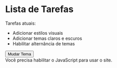 <html lang="en" dir="ltr">

<head>
    <meta charset="utf-8">
    <title>Primeiro exercício WEB</title>
    <link rel="stylesheet" href="/styles/main.css">
</head>

<body class="light-theme">
    <h1>Lista de Tarefas</h1>
    <p id="msg">Tarefas atuais:</p>
    <ul>
        <li class="list ">Adicionar estilos visuais</li>
        <li class="list ">Adicionar temas claros e escuros</li>
        <li>Habilitar alternância de temas</li>
    </ul>
    <div>
        <button class="button">Mudar Tema</button>
    </div>
    <script src="/scripts/app.js"></script>
    <noscript>Você precisa habilitar o JavaScript para usar o site.</noscript>
</body>

</html>
